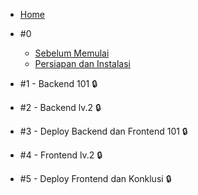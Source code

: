 - [Home](/)
- #0

  - [Sebelum Memulai](pre-requisite.md)
  - [Persiapan dan Instalasi](instalasi.md)

- #1 - Backend 101 :lock:

- #2 - Backend lv.2 :lock:

- #3 - Deploy Backend dan Frontend 101 :lock:

- #4 - Frontend lv.2 :lock:

- #5 - Deploy Frontend dan Konklusi :lock: